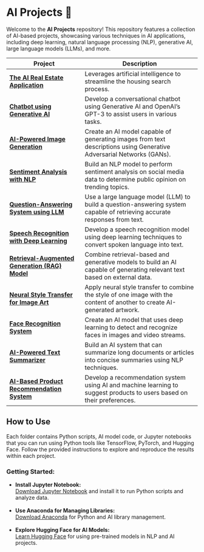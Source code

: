 # AI Projects 🤖

<p>
Welcome to the <strong>AI Projects</strong> repository! This repository features a collection of AI-based projects, showcasing various techniques in AI applications, including deep learning, natural language processing (NLP), generative AI, large language models (LLMs), and more.
</p>

<table>
  <thead>
    <tr>
      <th>Project</th>
      <th>Description</th>
    </tr>
  </thead>
  <tbody>
    <tr>
      <td><a href="https://github.com/erickson-figueroa/ai-real-estate-app"><strong>The AI Real Estate Application</strong></a></td>
      <td>Leverages artificial intelligence to streamline the housing search process.</td>
    </tr>
    <tr>
      <td><a href="Chatbot_Generative_AI"><strong>Chatbot using Generative AI</strong></a></td>
      <td>Develop a conversational chatbot using Generative AI and OpenAI’s GPT-3 to assist users in various tasks.</td>
    </tr>
    <tr>
      <td><a href="Image_Generation_Model"><strong>AI-Powered Image Generation</strong></a></td>
      <td>Create an AI model capable of generating images from text descriptions using Generative Adversarial Networks (GANs).</td>
    </tr>
    <tr>
      <td><a href="Sentiment_Analysis_Model"><strong>Sentiment Analysis with NLP</strong></a></td>
      <td>Build an NLP model to perform sentiment analysis on social media data to determine public opinion on trending topics.</td>
    </tr>
    <tr>
      <td><a href="LLM_QnA_System"><strong>Question-Answering System using LLM</strong></a></td>
      <td>Use a large language model (LLM) to build a question-answering system capable of retrieving accurate responses from text.</td>
    </tr>
    <tr>
      <td><a href="Voice_Recognition_Model"><strong>Speech Recognition with Deep Learning</strong></a></td>
      <td>Develop a speech recognition model using deep learning techniques to convert spoken language into text.</td>
    </tr>
    <tr>
      <td><a href="RAG_Model_Implementation"><strong>Retrieval-Augmented Generation (RAG) Model</strong></a></td>
      <td>Combine retrieval-based and generative models to build an AI capable of generating relevant text based on external data.</td>
    </tr>
    <tr>
      <td><a href="Style_Transfer_Model"><strong>Neural Style Transfer for Image Art</strong></a></td>
      <td>Apply neural style transfer to combine the style of one image with the content of another to create AI-generated artwork.</td>
    </tr>
    <tr>
      <td><a href="Face_Recognition_System"><strong>Face Recognition System</strong></a></td>
      <td>Create an AI model that uses deep learning to detect and recognize faces in images and video streams.</td>
    </tr>
    <tr>
      <td><a href="AI_Text_Summarizer"><strong>AI-Powered Text Summarizer</strong></a></td>
      <td>Build an AI system that can summarize long documents or articles into concise summaries using NLP techniques.</td>
    </tr>
    <tr>
      <td><a href="Product_Recommendation_System"><strong>AI-Based Product Recommendation System</strong></a></td>
      <td>Develop a recommendation system using AI and machine learning to suggest products to users based on their preferences.</td>
    </tr>
  </tbody>
</table>

<h2>How to Use</h2>
<p>
Each folder contains Python scripts, AI model code, or Jupyter notebooks that you can run using Python tools like TensorFlow, PyTorch, and Hugging Face. Follow the provided instructions to explore and reproduce the results within each project.
</p>

<h3>Getting Started:</h3>
<ul>
    <li>
        <strong>Install Jupyter Notebook:</strong><br>
        <a href="https://jupyter.org/install" target="_blank">Download Jupyter Notebook</a> and install it to run Python scripts and analyze data.
    </li>
    <br>
    <li>
        <strong>Use Anaconda for Managing Libraries:</strong><br>
        <a href="https://www.anaconda.com/products/individual" target="_blank">Download Anaconda</a> for Python and AI library management.
    </li>
    <br>
    <li>
        <strong>Explore Hugging Face for AI Models:</strong><br>
        <a href="https://huggingface.co/" target="_blank">Learn Hugging Face</a> for using pre-trained models in NLP and AI projects.
    </li>
</ul>
